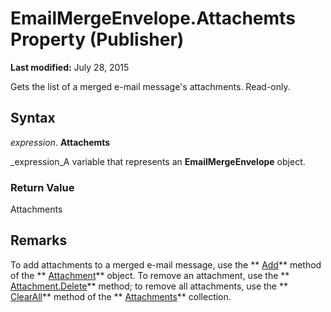 
# EmailMergeEnvelope.Attachemts Property (Publisher)

 **Last modified:** July 28, 2015

Gets the list of a merged e-mail message's attachments. Read-only.

## Syntax

 _expression_. **Attachemts**

 _expression_A variable that represents an  **EmailMergeEnvelope** object.


### Return Value

Attachments


## Remarks

To add attachments to a merged e-mail message, use the  ** [Add](dbf2eb67-5e28-a7e6-226f-feac9045186b.md)** method of the ** [Attachment](d617bdf6-b0ba-be0d-0f72-f729010636c1.md)** object. To remove an attachment, use the ** [Attachment.Delete](935fa9e7-9d40-b820-e386-1a1960845da1.md)** method; to remove all attachments, use the ** [ClearAll](ae4e4c60-56cb-f97b-06f4-bd0d2abac4ee.md)** method of the ** [Attachments](61957961-8c75-992f-159c-51412ed309ea.md)** collection.

